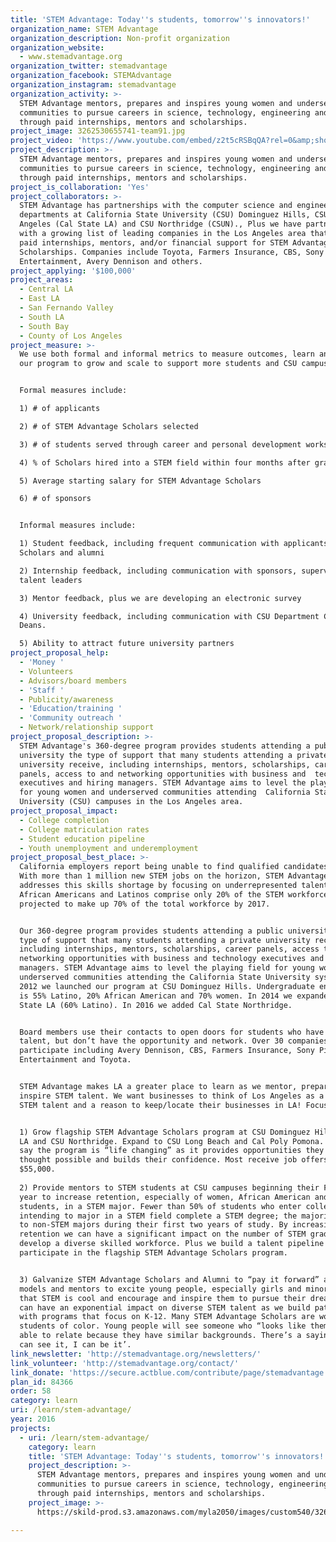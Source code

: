 ```yaml
---
title: 'STEM Advantage: Today''s students, tomorrow''s innovators!'
organization_name: STEM Advantage
organization_description: Non-profit organization
organization_website:
  - www.stemadvantage.org
organization_twitter: stemadvantage
organization_facebook: STEMAdvantage
organization_instagram: stemadvantage
organization_activity: >-
  STEM Advantage mentors, prepares and inspires young women and underserved
  communities to pursue careers in science, technology, engineering and math
  through paid internships, mentors and scholarships.
project_image: 3262530655741-team91.jpg
project_video: 'https://www.youtube.com/embed/z2t5cRSBqQA?rel=0&amp;showinfo=0'
project_description: >-
  STEM Advantage mentors, prepares and inspires young women and underserved
  communities to pursue careers in science, technology, engineering and math
  through paid internships, mentors and scholarships.
project_is_collaboration: 'Yes'
project_collaborators: >-
  STEM Advantage has partnerships with the computer science and engineering
  departments at California State University (CSU) Dominguez Hills, CSU Los
  Angeles (Cal State LA) and CSU Northridge (CSUN)., Plus we have partnerships
  with a growing list of leading companies in the Los Angeles area that provide
  paid internships, mentors, and/or financial support for STEM Advantage
  Scholarships. Companies include Toyota, Farmers Insurance, CBS, Sony Pictures
  Entertainment, Avery Dennison and others.
project_applying: '$100,000'
project_areas:
  - Central LA
  - East LA
  - San Fernando Valley
  - South LA
  - South Bay
  - County of Los Angeles
project_measure: >-
  We use both formal and informal metrics to measure outcomes, learn and refine
  our program to grow and scale to support more students and CSU campuses. 


  Formal measures include:

  1) # of applicants

  2) # of STEM Advantage Scholars selected

  3) # of students served through career and personal development workshops

  4) % of Scholars hired into a STEM field within four months after graduation

  5) Average starting salary for STEM Advantage Scholars

  6) # of sponsors


  Informal measures include:

  1) Student feedback, including frequent communication with applicants,
  Scholars and alumni

  2) Internship feedback, including communication with sponsors, supervisors and
  talent leaders

  3) Mentor feedback, plus we are developing an electronic survey

  4) University feedback, including communication with CSU Department Chairs and
  Deans.

  5) Ability to attract future university partners
project_proposal_help:
  - 'Money '
  - Volunteers
  - Advisors/board members
  - 'Staff '
  - Publicity/awareness
  - 'Education/training '
  - 'Community outreach '
  - Network/relationship support
project_proposal_description: >-
  STEM Advantage's 360-degree program provides students attending a public
  university the type of support that many students attending a private
  university receive, including internships, mentors, scholarships, career
  panels, access to and networking opportunities with business and  technology
  executives and hiring managers. STEM Advantage aims to level the playing field
  for young women and underserved communities attending  California State
  University (CSU) campuses in the Los Angeles area.
project_proposal_impact:
  - College completion
  - College matriculation rates
  - Student education pipeline
  - Youth unemployment and underemployment
project_proposal_best_place: >-
  California employers report being unable to find qualified candidates in STEM.
  With more than 1 million new STEM jobs on the horizon, STEM Advantage
  addresses this skills shortage by focusing on underrepresented talent.  Women,
  African Americans and Latinos comprise only 20% of the STEM workforce, yet are
  projected to make up 70% of the total workforce by 2017. 


  Our 360-degree program provides students attending a public university the
  type of support that many students attending a private university receive,
  including internships, mentors, scholarships, career panels, access to and
  networking opportunities with business and technology executives and hiring
  managers. STEM Advantage aims to level the playing field for young women and
  underserved communities attending the California State University system. In
  2012 we launched our program at CSU Dominguez Hills. Undergraduate enrollment
  is 55% Latino, 20% African American and 70% women. In 2014 we expanded to Cal
  State LA (60% Latino). In 2016 we added Cal State Northridge.


  Board members use their contacts to open doors for students who have the
  talent, but don’t have the opportunity and network. Over 30 companies
  participate including Avery Dennison, CBS, Farmers Insurance, Sony Pictures
  Entertainment and Toyota.


  STEM Advantage makes LA a greater place to learn as we mentor, prepare and
  inspire STEM talent. We want businesses to think of Los Angeles as a hub for
  STEM talent and a reason to keep/locate their businesses in LA! Focus areas:


  1) Grow flagship STEM Advantage Scholars program at CSU Dominguez Hills, CSU
  LA and CSU Northridge. Expand to CSU Long Beach and Cal Poly Pomona. Scholars
  say the program is “life changing” as it provides opportunities they never
  thought possible and builds their confidence. Most receive job offers over
  $55,000.
    
  2) Provide mentors to STEM students at CSU campuses beginning their Freshmen
  year to increase retention, especially of women, African American and Latino
  students, in a STEM major. Fewer than 50% of students who enter college
  intending to major in a STEM field complete a STEM degree; the majority switch
  to non-STEM majors during their first two years of study. By increasing
  retention we can have a significant impact on the number of STEM graduates and
  develop a diverse skilled workforce. Plus we build a talent pipeline to
  participate in the flagship STEM Advantage Scholars program.   


  3) Galvanize STEM Advantage Scholars and Alumni to “pay it forward” as role
  models and mentors to excite young people, especially girls and minorities,
  that STEM is cool and encourage and inspire them to pursue their dreams. We
  can have an exponential impact on diverse STEM talent as we build pathways
  with programs that focus on K-12. Many STEM Advantage Scholars are women and
  students of color. Young people will see someone who “looks like them” and be
  able to relate because they have similar backgrounds. There’s a saying ‘if I
  can see it, I can be it’.
link_newsletter: 'http://stemadvantage.org/newsletters/'
link_volunteer: 'http://stemadvantage.org/contact/'
link_donate: 'https://secure.actblue.com/contribute/page/stemadvantage'
plan_id: 84366
order: 58
category: learn
uri: /learn/stem-advantage/
year: 2016
projects:
  - uri: /learn/stem-advantage/
    category: learn
    title: 'STEM Advantage: Today''s students, tomorrow''s innovators!'
    project_description: >-
      STEM Advantage mentors, prepares and inspires young women and underserved
      communities to pursue careers in science, technology, engineering and math
      through paid internships, mentors and scholarships.
    project_image: >-
      https://skild-prod.s3.amazonaws.com/myla2050/images/custom540/3262530655741-team91.jpg

---
```

